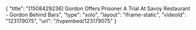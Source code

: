 {
    "title": "[1508429236] Gordon Offers Prisoner A Trial At Savoy Restaurant - Gordon Behind Bars",
    "type": "solo",
    "layout": "iframe-static",
    "videoId": "123179075",
    "url": "\/tvpembed\/123179075"
}